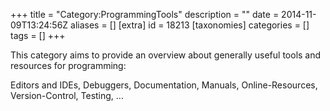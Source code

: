 +++
title = "Category:ProgrammingTools"
description = ""
date = 2014-11-09T13:24:56Z
aliases = []
[extra]
id = 18213
[taxonomies]
categories = []
tags = []
+++

This category aims to provide an overview 
about generally useful tools and resources for programming:

Editors and IDEs, 
Debuggers,
Documentation, Manuals, Online-Resources,
Version-Control,
Testing,
...
